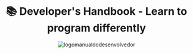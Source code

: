 
<h1 align="center" >
📚 Developer's Handbook - Learn to program differently
</h1>

<div align="center">
<img src="https://user-images.githubusercontent.com/126299374/229361603-c1848d97-b9ce-456a-a3a8-a715138c7eb6.png" alt="logomanualdodesenvolvedor">
</div>
